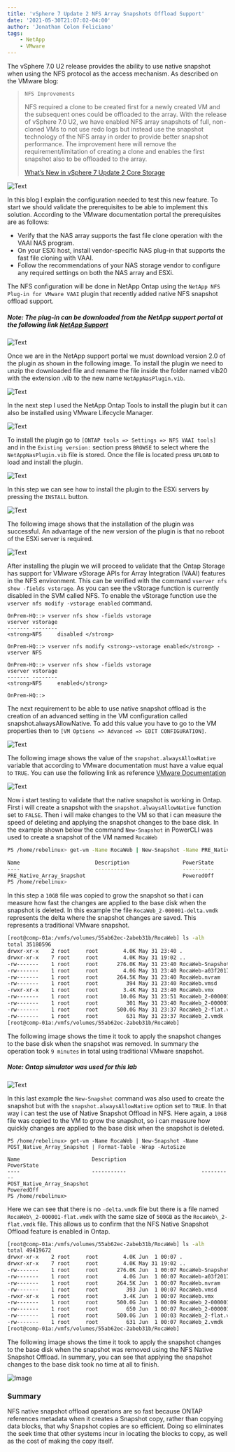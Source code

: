 ```yaml
---
title: 'vSphere 7 Update 2 NFS Array Snapshots Offload Support'
date: '2021-05-30T21:07:02-04:00'
author: 'Jonathan Colon Feliciano'
tags:
    - NetApp
    - VMware
---
```


The vSphere 7.0 U2 release provides the ability to use native snapshot when using the NFS protocol as the access mechanism. As described on the VMware blog:

> `NFS Improvements`
>
> NFS required a clone to be created first for a newly created VM and the subsequent ones could be offloaded to the array. With the release of vSphere 7.0 U2, we have enabled NFS array snapshots of full, non-cloned VMs to not use redo logs but instead use the snapshot technology of the NFS array in order to provide better snapshot performance. The improvement here will remove the requirement/limitation of creating a clone and enables the first snapshot also to be offloaded to the array.
>
> [What’s New in vSphere 7 Update 2 Core Storage](https://core.vmware.com/blog/whats-new-vsphere-7-update-2-core-storage)

![Text](/img/5066053.webp#center)

In this blog I explain the configuration needed to test this new feature. To start we should validate the prerequisites to be able to implement this solution. According to the VMware documentation portal the prerequisites are as follows:

- Verify that the NAS array supports the fast file clone operation with the VAAI NAS program.
- On your ESXi host, install vendor-specific NAS plug-in that supports the fast file cloning with VAAI.
- Follow the recommendations of your NAS storage vendor to configure any required settings on both the NAS array and ESXi.

The NFS configuration will be done in NetApp Ontap using the `NetApp NFS Plug-in for VMware VAAI` plugin that recently added native NFS snapshot offload support.

##### Note: The plug-in can be downloaded from the NetApp support portal at the following link [NetApp Support](https://mysupport.netapp.com/site/products/all/details/nfsplugin-vmware-vaai/downloads-tab/download/61278/2.0)

![Text](/img/NetApp-NFS-Plugin-1-1024x577.webp#center)

Once we are in the NetApp support portal we must download version 2.0 of the plugin as shown in the following image. To install the plugin we need to unzip the downloaded file and rename the file inside the folder named vib20 with the extension .vib to the new name `NetAppNasPlugin.vib`.

![Text](/img/2021-05-30_20-33-1024x707.webp#center)

In the next step I used the NetApp Ontap Tools to install the plugin but it can also be installed using VMware Lifecycle Manager.

![Text](/img/2021-05-30_20-49-1024x510.webp#center)

To install the plugin go to `[ONTAP tools => Settings => NFS VAAI tools]` and in the `Existing version:` section press `BROWSE` to select where the `NetAppNasPlugin.vib` file is stored. Once the file is located press `UPLOAD` to load and install the plugin.

![Text](/img/2021-05-30_20-36-1024x541.webp#center)

In this step we can see how to install the plugin to the ESXi servers by pressing the `INSTALL` button.

![Text](/img/2021-05-30_20-47-1024x674.webp#center)

The following image shows that the installation of the plugin was successful. An advantage of the new version of the plugin is that no reboot of the ESXi server is required.

![Text](/img/2021-05-30_20-48-1024x288.webp#center)

After installing the plugin we will proceed to validate that the Ontap Storage has support for VMware vStorage APIs for Array Integration (VAAI) features in the NFS environment. This can be verified with the command `vserver nfs show -fields vstorage`. As you can see the vStorage function is currently disabled in the SVM called NFS. To enable the vStorage function use the `vserver nfs modify -vstorage enabled` command.

```text
OnPrem-HQ::> vserver nfs show -fields vstorage 
vserver vstorage 
------- -------- 
<strong>NFS     disabled </strong> 

OnPrem-HQ::> vserver nfs modify <strong>-vstorage enabled</strong> -vserver NFS 

OnPrem-HQ::> vserver nfs show -fields vstorage                 
vserver vstorage 
------- -------- 
<strong>NFS     enabled</strong>  

OnPrem-HQ::> 
```

The next requirement to be able to use native snapshot offload is the creation of an advanced setting in the VM configuration called snapshot.alwaysAllowNative. To add this value you have to go to the VM properties then to `[VM Options => Advanced => EDIT CONFIGURATION]`.

![Text](/img/2021-05-31_14-46-768x721.webp#center)

The following image shows the value of the `snapshot.alwaysAllowNative` variable that according to VMware documentation must have a value equal to `TRUE`. You can use the following link as reference [VMware Documentation](https://docs.vmware.com/en/VMware-vSphere/7.0/com.vmware.vsphere.storage.doc/GUID-4F43BDCD-3748-4BE5-B57E-663211249EE3.html)

![Text](/img/2021-05-31_14-45-768x343.webp#center)

Now i start testing to validate that the native snapshot is working in Ontap. First i will create a snapshot with the `snapshot.alwaysAllowNative` function set to `FALSE`. Then i will make changes to the VM so that i can measure the speed of deleting and applying the snapshot changes to the base disk. In the example shown below the command `New-Snapshot` in PowerCLI was used to create a snapshot of the VM named `RocaWeb`

```sh
PS /home/rebelinux> get-vm -Name RocaWeb | New-Snapshot -Name PRE_Native_Array_Snapshot | Format-Table -Wrap -AutoSize  

Name                        Description                 PowerState 
----                        -----------                 ----------
PRE_Native_Array_Snapshot                               PoweredOff
PS /home/rebelinux> 
```

In this step a `10GB` file was copied to grow the snapshot so that i can measure how fast the changes are applied to the base disk when the snapshot is deleted. In this example the file `RocaWeb_2-000001-delta.vmdk` represents the delta where the snapshot changes are saved. This represents a traditional VMware snapshot.

```sh
[root@comp-01a:/vmfs/volumes/55ab62ec-2abeb31b/RocaWeb] ls -alh
total 35180596
drwxr-xr-x    2 root     root        4.0K May 31 23:40 .
drwxr-xr-x    7 root     root        4.0K May 31 19:02 ..
-rw-------    1 root     root      276.0K May 31 23:40 RocaWeb-Snapshot15.vmsn
-rw-------    1 root     root        4.0G May 31 23:40 RocaWeb-a03f2017.vswp
-rw-------    1 root     root      264.5K May 31 23:40 RocaWeb.nvram
-rw-------    1 root     root         394 May 31 23:40 RocaWeb.vmsd
-rwxr-xr-x    1 root     root        3.4K May 31 23:40 RocaWeb.vmx
-rw-------    1 root     root       10.0G May 31 23:51 RocaWeb_2-000001-delta.vmdk #Delta (VMFS Based Snapshot)
-rw-------    1 root     root         301 May 31 23:40 RocaWeb_2-000001.vmdk
-rw-------    1 root     root      500.0G May 31 23:37 RocaWeb_2-flat.vmdk
-rw-------    1 root     root         631 May 31 23:37 RocaWeb_2.vmdk
[root@comp-01a:/vmfs/volumes/55ab62ec-2abeb31b/RocaWeb]
```

The following image shows the time it took to apply the snapshot changes to the base disk when the snapshot was removed. In summary the operation took `9 minutes` in total using traditional VMware snapshot.

##### Note: Ontap simulator was used for this lab

![Text](/img/2021-05-31_20-05-1024x134.webp#center)

In this last example the `New-Snapshot` command was also used to create the snapshot but with the `snapshot.alwaysAllowNative` option set to `TRUE`. In that way i can test the use of Native Snapshot Offload in NFS. Here again, a `10GB` file was copied to the VM to grow the snapshot, so i can measure how quickly changes are applied to the base disk when the snapshot is deleted.

```text
PS /home/rebelinux> get-vm -Name RocaWeb | New-Snapshot -Name POST_Native_Array_Snapshot | Format-Table -Wrap -AutoSize

Name                       Description                        PowerState
----                       -----------                        ----------
POST_Native_Array_Snapshot                                    PoweredOff
PS /home/rebelinux> 
```

Here we can see that there is no `-delta.vmdk` file but there is a file named `RocaWeb\_2-000001-flat.vmdk` with the same size of `500GB` as the `RocaWeb\_2-flat.vmdk` file. This allows us to confirm that the NFS Native Snapshot Offload feature is enabled in Ontap.

```sh
[root@comp-01a:/vmfs/volumes/55ab62ec-2abeb31b/RocaWeb] ls -alh
total 49419672
drwxr-xr-x    2 root     root        4.0K Jun  1 00:07 .
drwxr-xr-x    7 root     root        4.0K May 31 19:02 ..
-rw-------    1 root     root      276.0K Jun  1 00:07 RocaWeb-Snapshot16.vmsn
-rw-------    1 root     root        4.0G Jun  1 00:07 RocaWeb-a03f2017.vswp
-rw-------    1 root     root      264.5K Jun  1 00:07 RocaWeb.nvram
-rw-------    1 root     root         393 Jun  1 00:07 RocaWeb.vmsd
-rwxr-xr-x    1 root     root        3.4K Jun  1 00:07 RocaWeb.vmx
-rw-------    1 root     root      500.0G Jun  1 00:09 RocaWeb_2-000001-flat.vmdk #No Delta (Array Based Snapshot OffLoad)
-rw-------    1 root     root         650 Jun  1 00:07 RocaWeb_2-000001.vmdk
-rw-------    1 root     root      500.0G Jun  1 00:03 RocaWeb_2-flat.vmdk
-rw-------    1 root     root         631 Jun  1 00:07 RocaWeb_2.vmdk
[root@comp-01a:/vmfs/volumes/55ab62ec-2abeb31b/RocaWeb]
```

The following image shows the time it took to apply the snapshot changes to the base disk when the snapshot was removed using the NFS Native Snapshot Offload. In summary, you can see that applying the snapshot changes to the base disk took no time at all to finish.

![Image](/img/2021-05-31_20-20-1024x125.webp#centered)

### Summary

NFS native snapshot offload operations are so fast because ONTAP references metadata when it creates a Snapshot copy, rather than copying data blocks, that why Snapshot copies are so efficient. Doing so eliminates the seek time that other systems incur in locating the blocks to copy, as well as the cost of making the copy itself.
